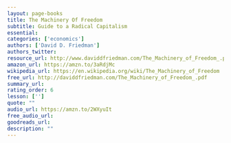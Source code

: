 ```yaml
---
layout: page-books
title: The Machinery Of Freedom
subtitle: Guide to a Radical Capitalism
essential: 
categories: ['economics']
authors: ['David D. Friedman']
authors_twitter: 
resource_url: http://www.daviddfriedman.com/The_Machinery_of_Freedom_.pdf
amazon_url: https://amzn.to/3aRdjMc
wikipedia_url: https://en.wikipedia.org/wiki/The_Machinery_of_Freedom
free_url: http://daviddfriedman.com/The_Machinery_of_Freedom_.pdf
summary_url: 
rating_order: 6
lesson: ['']
quote: ""
audio_url: https://amzn.to/2WXyuIt
free_audio_url: 
goodreads_url: 
description: ""
---
```

